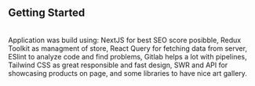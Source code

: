 ## Getting Started
<br/>
Application was build using:
NextJS for best SEO score posibble,
Redux Toolkit as managment of store,
React Query for fetching data from server,
ESlint to analyze code and find problems,
Gitlab helps a lot with pipelines,
Tailwind CSS as great responsible and fast design,
SWR and API for showcasing products on page,
and some libraries to have nice art gallery.
